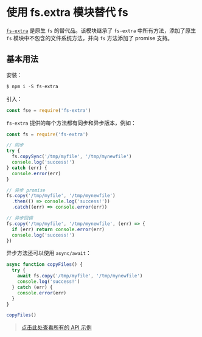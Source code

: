 # 使用 fs.extra 模块替代 fs

[`fs-extra`](https://github.com/jprichardson/node-fs-extra) 是原生 `fs` 的替代品。该模块继承了 `fs-extra` 中所有方法，添加了原生 `fs` 模块中不包含的文件系统方法，并向 `fs` 方法添加了 promise 支持。

## 基本用法

安装：

```js
$ npm i -S fs-extra
```

引入：

```js
const fse = require('fs-extra')
```

`fs-extra` 提供的每个方法都有同步和异步版本，例如：

```js
const fs = require('fs-extra')

// 同步
try {
  fs.copySync('/tmp/myfile', '/tmp/mynewfile')
  console.log('success!')
} catch (err) {
  console.error(err)
}

// 异步 promise
fs.copy('/tmp/myfile', '/tmp/mynewfile')
  .then(() => console.log('success!'))
  .catch((err) => console.error(err))

// 异步回调
fs.copy('/tmp/myfile', '/tmp/mynewfile', (err) => {
  if (err) return console.error(err)
  console.log('success!')
})
```

异步方法还可以使用 `async/await`：

```js
async function copyFiles() {
  try {
    await fs.copy('/tmp/myfile', '/tmp/mynewfile')
    console.log('success!')
  } catch (err) {
    console.error(err)
  }
}

copyFiles()
```

> [点击此处查看所有的 API 示例](https://github.com/jprichardson/node-fs-extra/tree/0220eac966d7d6b9a595d69b1242ab8a397fba7f/docs)
